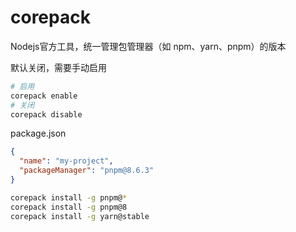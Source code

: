 # corepack

Nodejs官方工具，统一管理包管理器（如 npm、yarn、pnpm）的版本

默认关闭，需要手动启用

```bash
# 启用
corepack enable
# 关闭
corepack disable
```

package.json

```json
{
  "name": "my-project",
  "packageManager": "pnpm@8.6.3"
}
```



```bash
corepack install -g pnpm@*
corepack install -g pnpm@8
corepack install -g yarn@stable
```
